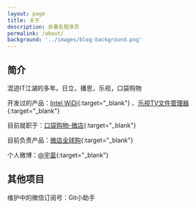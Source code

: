 ```yaml
---
layout: page
title: 关于
description: 非著名程序员
permalink: /about/
background: '../images/blog-background.png'
---
```


## 简介

混迹IT江湖的多年。日立，播思，乐视，口袋购物

开发过的产品：[Intel WiDi](http://www.intel.com/content/www/us/en/architecture-and-technology/intel-wireless-display.html){:target="_blank"} 、[乐视TV文件管理器](http://www.znds.com/tv-91637-1-1.html){:target="_blank"}


目前就职于：[口袋购物-微店](http://www.weidian.com){:target="_blank"}

目前负责产品：[微店全球购](http://www.weidian.com/apps/global.html){:target="_blank"}

个人微博：[@宇苗](http://weibo.com/oyjm){:target="_blank"}

## 其他项目

维护中的微信订阅号：Git小助手
